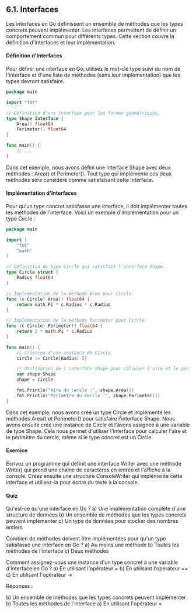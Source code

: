 ## 6.1. Interfaces
Les interfaces en Go définissent un ensemble de méthodes que les types concrets peuvent implémenter. Les interfaces permettent de définir un comportement commun pour différents types. Cette section couvre la définition d'interfaces et leur implémentation.

#### Définition d'Interfaces
Pour définir une interface en Go, utilisez le mot-clé type suivi du nom de l'interface et d'une liste de méthodes (sans leur implémentation) que les types devront satisfaire.

```go
package main

import "fmt"

// Définition d'une interface pour les formes géométriques.
type Shape interface {
    Area() float64
    Perimeter() float64
}

func main() {
    // ...
}
```

Dans cet exemple, nous avons défini une interface Shape avec deux méthodes : Area() et Perimeter(). Tout type qui implémente ces deux méthodes sera considéré comme satisfaisant cette interface.

#### Implémentation d'Interfaces
Pour qu'un type concret satisfasse une interface, il doit implémenter toutes les méthodes de l'interface. Voici un exemple d'implémentation pour un type Circle :

```go
package main

import (
    "fmt"
    "math"
)

// Définition du type Circle qui satisfait l'interface Shape.
type Circle struct {
    Radius float64
}

// Implémentation de la méthode Area pour Circle.
func (c Circle) Area() float64 {
    return math.Pi * c.Radius * c.Radius
}

// Implémentation de la méthode Perimeter pour Circle.
func (c Circle) Perimeter() float64 {
    return 2 * math.Pi * c.Radius
}

func main() {
    // Création d'une instance de Circle.
    circle := Circle{Radius: 5}

    // Utilisation de l'interface Shape pour calculer l'aire et le périmètre.
    var shape Shape
    shape = circle

    fmt.Println("Aire du cercle :", shape.Area())
    fmt.Println("Périmètre du cercle :", shape.Perimeter())
}
```

Dans cet exemple, nous avons créé un type Circle et implémenté les méthodes Area() et Perimeter() pour satisfaire l'interface Shape. Nous avons ensuite créé une instance de Circle et l'avons assignée à une variable de type Shape. Cela nous permet d'utiliser l'interface pour calculer l'aire et le périmètre du cercle, même si le type concret est un Circle.

#### Exercice
Écrivez un programme qui définit une interface Writer avec une méthode Write() qui prend une chaîne de caractères en entrée et l'affiche à la console. Créez ensuite une structure ConsoleWriter qui implémente cette interface et utilisez-la pour écrire du texte à la console.

#### Quiz
Qu'est-ce qu'une interface en Go ?
a) Une implémentation complète d'une structure de données
b) Un ensemble de méthodes que les types concrets peuvent implémenter
c) Un type de données pour stocker des nombres entiers

Combien de méthodes doivent être implémentées pour qu'un type satisfasse une interface en Go ?
a) Au moins une méthode
b) Toutes les méthodes de l'interface
c) Deux méthodes

Comment assignez-vous une instance d'un type concret à une variable d'interface en Go ?
a) En utilisant l'opérateur =
b) En utilisant l'opérateur ==
c) En utilisant l'opérateur ->

Réponses :

b) Un ensemble de méthodes que les types concrets peuvent implémenter
b) Toutes les méthodes de l'interface
a) En utilisant l'opérateur =